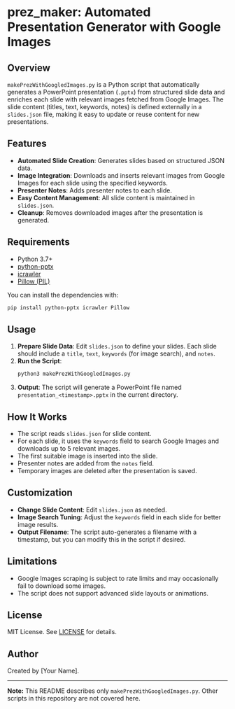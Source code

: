 # prez_maker: Automated Presentation Generator with Google Images

## Overview

`makePrezWithGoogledImages.py` is a Python script that automatically generates a PowerPoint presentation (`.pptx`) from structured slide data and enriches each slide with relevant images fetched from Google Images. The slide content (titles, text, keywords, notes) is defined externally in a `slides.json` file, making it easy to update or reuse content for new presentations.

## Features
- **Automated Slide Creation**: Generates slides based on structured JSON data.
- **Image Integration**: Downloads and inserts relevant images from Google Images for each slide using the specified keywords.
- **Presenter Notes**: Adds presenter notes to each slide.
- **Easy Content Management**: All slide content is maintained in `slides.json`.
- **Cleanup**: Removes downloaded images after the presentation is generated.

## Requirements
- Python 3.7+
- [python-pptx](https://python-pptx.readthedocs.io/)
- [icrawler](https://github.com/hellock/icrawler)
- [Pillow (PIL)](https://pillow.readthedocs.io/en/stable/)

You can install the dependencies with:
```bash
pip install python-pptx icrawler Pillow
```

## Usage
1. **Prepare Slide Data**: Edit `slides.json` to define your slides. Each slide should include a `title`, `text`, `keywords` (for image search), and `notes`.
2. **Run the Script**:
   ```bash
   python3 makePrezWithGoogledImages.py
   ```
3. **Output**: The script will generate a PowerPoint file named `presentation_<timestamp>.pptx` in the current directory.

## How It Works
- The script reads `slides.json` for slide content.
- For each slide, it uses the `keywords` field to search Google Images and downloads up to 5 relevant images.
- The first suitable image is inserted into the slide.
- Presenter notes are added from the `notes` field.
- Temporary images are deleted after the presentation is saved.

## Customization
- **Change Slide Content**: Edit `slides.json` as needed.
- **Image Search Tuning**: Adjust the `keywords` field in each slide for better image results.
- **Output Filename**: The script auto-generates a filename with a timestamp, but you can modify this in the script if desired.

## Limitations
- Google Images scraping is subject to rate limits and may occasionally fail to download some images.
- The script does not support advanced slide layouts or animations.

## License
MIT License. See [LICENSE](LICENSE) for details.

## Author
Created by [Your Name].

---

**Note:** This README describes only `makePrezWithGoogledImages.py`. Other scripts in this repository are not covered here.
